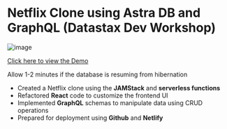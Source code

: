 <!--- STARTEXCLUDE --->
#  Netflix Clone using Astra DB and GraphQL (Datastax Dev Workshop)

<!--- ENDEXCLUDE --->

![image](./img/ui.png)

[Click here to view the Demo](https://netflixcloneworkshop.netlify.app/)

Allow 1-2 minutes if the database is resuming from hibernation

- Created a Netflix clone using the **JAMStack** and **serverless functions**
- Refactored **React** code to customize the frontend UI
- Implemented **GraphQL** schemas to manipulate data using CRUD operations
- Prepared for deployment using **Github** and **Netlify**
